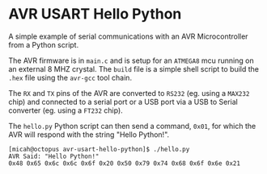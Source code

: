 AVR USART Hello Python
======================

A simple example of serial communications with an AVR Microcontroller from a 
Python script. 

The AVR firmware is in `main.c` and is setup for an `ATMEGA8` mcu running on an 
external 8 MHZ crystal. The `build` file is a simple shell script to build the 
`.hex` file using the `avr-gcc` tool chain.

The `RX` and `TX` pins of the AVR are converted to `RS232` (eg. using a `MAX232`
chip) and connected to a serial port or a USB port via a USB to Serial converter
(eg. using a `FT232` chip). 

The `hello.py` Python script can then send a command, `0x01`, for which the AVR
will respond with the string "Hello Python!".


    [micah@octopus avr-usart-hello-python]$ ./hello.py
    AVR Said: "Hello Python!"
    0x48 0x65 0x6c 0x6c 0x6f 0x20 0x50 0x79 0x74 0x68 0x6f 0x6e 0x21
        

